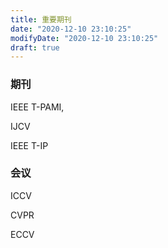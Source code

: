 ```yaml
---
title: 重要期刊
date: "2020-12-10 23:10:25"
modifyDate: "2020-12-10 23:10:25"
draft: true
---
```

### 期刊

IEEE T-PAMI,

 IJCV

IEEE T-IP

### 会议

ICCV

CVPR

ECCV

